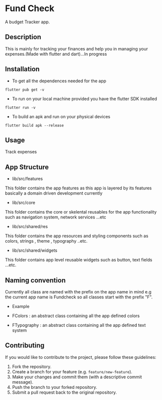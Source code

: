 # Fund Check 

A budget Tracker app.

## Description

This is mainly for tracking your finances and help you in managing your expenses.(Made with flutter and dart)...In progress

## Installation


- To get all the dependences needed for the app

``` 
flutter pub get -v
```

- To run on your local machine provided you have the  flutter SDK installed

``` 
flutter run -v
```

- To build an apk and run on your physical devices

```
flutter build apk --release
```


## Usage

Track expenses


## App Structure


- lib/src/features

This folder contains the app features as this app is layered by its features basically a domain driven development currently


- lib/src/core

This folder contains the core or skelental reusables for the app functionality such as navigation system, network services ...etc


- lib/src/shared/res

This folder contains the app resources and styling components  such as colors, strings , theme , typography ..etc. 


- lib/src/shared/widgets

This folder contains app level reusable widgets such as button, text fields ...etc.


## Naming convention

Currently all class are named with the prefix on the app name in mind e.g the current app name is Fundcheck so all classes start with the prefix 
"F".

- Example 

- FColors : an abstract class containing all  the app defined colors
- FTypography : an abstract class containing all  the app defined text system

## Contributing

If you would like to contribute to the project, please follow these guidelines:

1. Fork the repository.
2. Create a branch for your feature (e.g. `feature/new-feature`).
3. Make your changes and commit them (with a descriptive commit message).
4. Push the branch to your forked repository.
5. Submit a pull request back to the original repository.

<!-- ## License

The project is licensed under the [Name of License]. Please see the [LICENSE.md](LICENSE.md) file for more information.

## Acknowledgements

- -->
